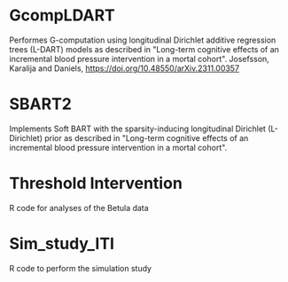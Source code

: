 # GcompLDART
Performes G-computation using longitudinal Dirichlet additive regression trees (L-DART) models as described in "Long-term cognitive effects of an incremental blood pressure intervention in a mortal cohort". Josefsson, Karalija and Daniels, https://doi.org/10.48550/arXiv.2311.00357
# SBART2 
Implements Soft BART with the sparsity-inducing longitudinal Dirichlet (L-Dirichlet) prior as described in "Long-term cognitive effects of an incremental blood pressure intervention in a mortal cohort".
# Threshold Intervention
R code for analyses of the Betula data 
# Sim_study_ITI
R code to perform the simulation study
